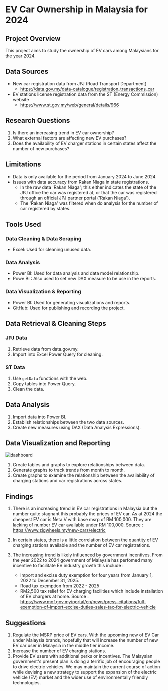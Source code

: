 # EV Car Ownership in Malaysia for 2024

## Project Overview 
This project aims to study the ownership of EV cars among Malaysians for the year 2024.

## Data Sources
- New car registration data from JPJ (Road Transport Department)
  - https://data.gov.my/data-catalogue/registration_transactions_car
- EV stations license registration data from the ST (Energy Commission) website
  - https://www.st.gov.my/web/general/details/966
   
## Research Questions
1. Is there an increasing trend in EV car ownership?
2. What external factors are affecting new EV purchases?
3. Does the availability of EV charger stations in certain states affect the number of new purchases?

## Limitations
- Data is only available for the period from January 2024 to June 2024.
- Issues with data accuracy from Rakan Niaga in state registrations.
  - In the raw data 'Rakan Niaga'; this either indicates the state of the JPJ office the car was registered at, or that the car was registered through an official JPJ partner portal ('Rakan Niaga').
  - The 'Rakan Niaga' was filtered when do analysis for the number of car registered by states.

## Tools Used
### Data Cleaning & Data Scraping
- Excel: Used for cleaning unused data.
  
### Data Analysis
- Power BI: Used for data analysis and data model relationship.
- Powe BI : Also used to set new DAX measure to be use in the reports.

### Data Visualization & Reporting
- Power BI: Used for generating visualizations and reports.
- GitHub: Used for publishing and recording the project.

## Data Retrieval & Cleaning Steps
### JPJ Data
1. Retrieve data from data.gov.my.
2. Import into Excel Power Query for cleaning.

### ST Data
1. Use `getData` functions with the web.
2. Copy tables into Power Query.
3. Clean the data.

## Data Analysis
1. Import data into Power BI.
2. Establish relationships between the two data sources.
3. Create new measures using DAX (Data Analysis Expressions).

## Data Visualization and Reporting

![dashboard](https://github.com/FitriFuad/EV-Car-Ownership-Malaysia-2024/assets/106916338/fc6655de-7494-4fb7-ac68-90e952be73d0)
1. Create tables and graphs to explore relationships between data.
2. Generate graphs to track trends from month to month.
3. Create graphs to examine the relationship between the availability of charging stations and car registrations across states.

   


## Findings
1. There is an increasing trend in EV car registrations in Malaysia but the number quite stagnant this probably the prices of EV car. As at 2024 the cheapest EV car is Neta V with base msrp of RM 100,000. They are lacking of number EV car available under RM 100,000.
Source : https://www.zigwheels.my/new-cars/electric

2. In certain states, there is a little correlation between the quantity of EV charging stations available and the number of EV car registrations.

3. The increasing trend is likely influenced by government incentives. From the year 2022 to 2024 government of Malaysia has perfomed many incentive to facilitate EV industry growth this include :
     - Import and excise duty exemption for four years from January 1, 2022 to December 31, 2025.
     - Road tax exemption from 2022 - 2025
     - RM2,500 tax relief for EV charging facilities which include installation of EV chargers at home.
       Source : https://www.mof.gov.my/portal/en/news/press-citations/full-exemption-of-import-excise-duties-sales-tax-for-electric-vehicle
   


## Suggestions
1. Regulate the MSRP price of EV cars. With the upcoming new of EV Car under Malaysia brands, hopefully that will increase the number of new EV car user in Malaysia in the middle tier income.
2. Increase the number of EV charging stations. 
3. Provide EV users with additional perks or incentives. The Malaysian government's present plan is doing a terrific job of encouraging people to drive electric vehicles. We may maintain the current course of action while devising a new strategy to support the expansion of the electric vehicle (EV) market and the wider use of environmentally friendly technologies.
